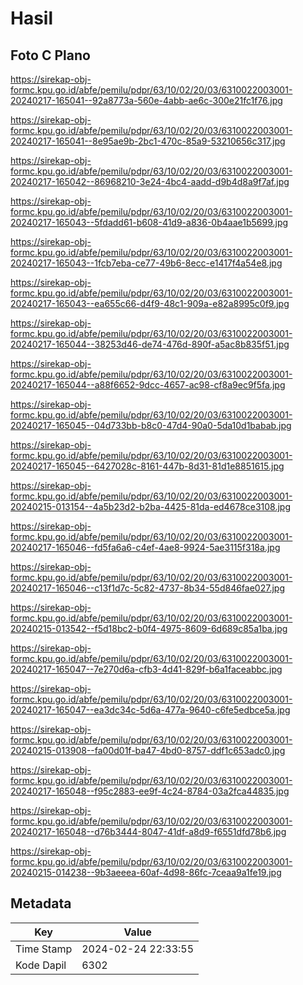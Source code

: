 # Hasil

## Foto C Plano

https://sirekap-obj-formc.kpu.go.id/abfe/pemilu/pdpr/63/10/02/20/03/6310022003001-20240217-165041--92a8773a-560e-4abb-ae6c-300e21fc1f76.jpg

https://sirekap-obj-formc.kpu.go.id/abfe/pemilu/pdpr/63/10/02/20/03/6310022003001-20240217-165041--8e95ae9b-2bc1-470c-85a9-53210656c317.jpg

https://sirekap-obj-formc.kpu.go.id/abfe/pemilu/pdpr/63/10/02/20/03/6310022003001-20240217-165042--86968210-3e24-4bc4-aadd-d9b4d8a9f7af.jpg

https://sirekap-obj-formc.kpu.go.id/abfe/pemilu/pdpr/63/10/02/20/03/6310022003001-20240217-165043--5fdadd61-b608-41d9-a836-0b4aae1b5699.jpg

https://sirekap-obj-formc.kpu.go.id/abfe/pemilu/pdpr/63/10/02/20/03/6310022003001-20240217-165043--1fcb7eba-ce77-49b6-8ecc-e1417f4a54e8.jpg

https://sirekap-obj-formc.kpu.go.id/abfe/pemilu/pdpr/63/10/02/20/03/6310022003001-20240217-165043--ea655c66-d4f9-48c1-909a-e82a8995c0f9.jpg

https://sirekap-obj-formc.kpu.go.id/abfe/pemilu/pdpr/63/10/02/20/03/6310022003001-20240217-165044--38253d46-de74-476d-890f-a5ac8b835f51.jpg

https://sirekap-obj-formc.kpu.go.id/abfe/pemilu/pdpr/63/10/02/20/03/6310022003001-20240217-165044--a88f6652-9dcc-4657-ac98-cf8a9ec9f5fa.jpg

https://sirekap-obj-formc.kpu.go.id/abfe/pemilu/pdpr/63/10/02/20/03/6310022003001-20240217-165045--04d733bb-b8c0-47d4-90a0-5da10d1babab.jpg

https://sirekap-obj-formc.kpu.go.id/abfe/pemilu/pdpr/63/10/02/20/03/6310022003001-20240217-165045--6427028c-8161-447b-8d31-81d1e8851615.jpg

https://sirekap-obj-formc.kpu.go.id/abfe/pemilu/pdpr/63/10/02/20/03/6310022003001-20240215-013154--4a5b23d2-b2ba-4425-81da-ed4678ce3108.jpg

https://sirekap-obj-formc.kpu.go.id/abfe/pemilu/pdpr/63/10/02/20/03/6310022003001-20240217-165046--fd5fa6a6-c4ef-4ae8-9924-5ae3115f318a.jpg

https://sirekap-obj-formc.kpu.go.id/abfe/pemilu/pdpr/63/10/02/20/03/6310022003001-20240217-165046--c13f1d7c-5c82-4737-8b34-55d846fae027.jpg

https://sirekap-obj-formc.kpu.go.id/abfe/pemilu/pdpr/63/10/02/20/03/6310022003001-20240215-013542--f5d18bc2-b0f4-4975-8609-6d689c85a1ba.jpg

https://sirekap-obj-formc.kpu.go.id/abfe/pemilu/pdpr/63/10/02/20/03/6310022003001-20240217-165047--7e270d6a-cfb3-4d41-829f-b6a1faceabbc.jpg

https://sirekap-obj-formc.kpu.go.id/abfe/pemilu/pdpr/63/10/02/20/03/6310022003001-20240217-165047--ea3dc34c-5d6a-477a-9640-c6fe5edbce5a.jpg

https://sirekap-obj-formc.kpu.go.id/abfe/pemilu/pdpr/63/10/02/20/03/6310022003001-20240215-013908--fa00d01f-ba47-4bd0-8757-ddf1c653adc0.jpg

https://sirekap-obj-formc.kpu.go.id/abfe/pemilu/pdpr/63/10/02/20/03/6310022003001-20240217-165048--f95c2883-ee9f-4c24-8784-03a2fca44835.jpg

https://sirekap-obj-formc.kpu.go.id/abfe/pemilu/pdpr/63/10/02/20/03/6310022003001-20240217-165048--d76b3444-8047-41df-a8d9-f6551dfd78b6.jpg

https://sirekap-obj-formc.kpu.go.id/abfe/pemilu/pdpr/63/10/02/20/03/6310022003001-20240215-014238--9b3aeeea-60af-4d98-86fc-7ceaa9a1fe19.jpg


## Metadata

| Key        | Value               |
| ---------- | ------------------- |
| Time Stamp | 2024-02-24 22:33:55 |
| Kode Dapil | 6302                |



